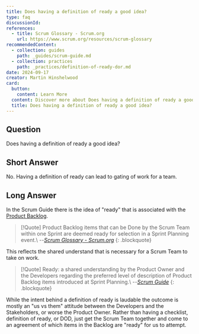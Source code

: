```yaml
---
title: Does having a definition of ready a good idea?
type: faq
discussionId:
references:
  - title: Scrum Glossary - Scrum.org
    url: https://www.scrum.org/resources/scrum-glossary
recommendedContent:
  - collection: guides
    path: _guides/scrum-guide.md
  - collection: practices
    path: _practices/definition-of-ready-dor.md
date: 2024-09-17
creator: Martin Hinshelwood
card:
  button:
    content: Learn More
  content: Discover more about Does having a definition of ready a good idea? and how it can help you in your Agile journey!
  title: Does having a definition of ready a good idea?
---
```


## Question

Does having a definition of ready a good idea?

## Short Answer

No. Having a definition of ready can lead to gating of work for a team.

## Long Answer

In the Scrum Guide there is the idea of "ready" that is associated with the [Product Backlog](../_guides/scrum-guide.md#product-backlog).

> [!Quote]
> Product Backlog items that can be Done by the Scrum Team within one Sprint are deemed ready for selection in a Sprint Planning event.\\
> --<cite>[Scrum Glossary - Scrum.org](https://www.scrum.org/resources/scrum-glossary)</cite>
> {: .blockquote}

This reflects the shared understand that is necessary for a Scrum Team to take on work.

> [!Quote]
> Ready: a shared understanding by the Product Owner and the Developers regarding the preferred level of description of Product Backlog items introduced at Sprint Planning.\\
> --<cite>[Scrum Guide](../_guides/scrum-guide.md#product-backlog)</cite>
> {: .blockquote}

While the intent behind a definition of ready is laudable the outcome is mostly an "us vs them" attitude between the Developers and the Stakeholders, or worse the Product Owner. Rather than having a checklist, definition of ready, or DOD, just get the Scrum Team together and come to an agreement of which items in the Backlog are "ready" for us to attempt.
